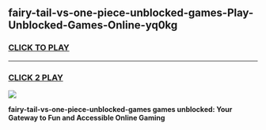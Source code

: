
## fairy-tail-vs-one-piece-unblocked-games-Play-Unblocked-Games-Online-yq0kg
<h3>
<a href="https://premium76.site?title=fairy-tail-vs-one-piece-unblocked-games&ref=24A">CLICK TO PLAY</a></h3>
<hr>

<h3>
<a href="https://premium76.site?title=fairy-tail-vs-one-piece-unblocked-games&ref=24A">CLICK 2 PLAY</a>
  
</h3>

<a href="https://premium76.site?title=fairy-tail-vs-one-piece-unblocked-games&ref=24A"><img src="https://clearcache.store/games.png"></a>


**fairy-tail-vs-one-piece-unblocked-games games unblocked: Your Gateway to Fun and Accessible Online Gaming**
